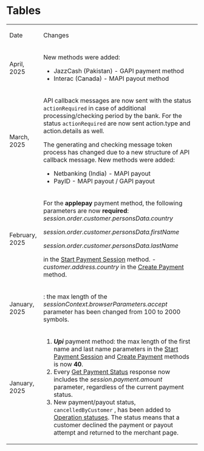 # Tables

<table isTableHeaderOn="true" selectedColumns="" selectedRows="" selectedTable="false">
  <tr>
    <td selected="false" align="left">
      <p>Date</p>
    </td>
    <td selected="false" align="left">
      <p>Changes</p>
    </td>
  </tr>
  <tr>
    <td selected="false" align="left">
      <p>April, 2025</p>
    </td>
    <td selected="false" align="left">
      <p>New methods were added:</p>
      <ul>
      <li>JazzCash (Pakistan) - GAPI payment method</li>
      <li>Interac (Canada) - MAPI payout method</li>
      </ul>
    </td>
  </tr>
  <tr>
    <td selected="false" align="left">
      <p>March, 2025</p>
    </td>
    <td selected="false" align="left">
      <p>API callback messages are now sent with the status <code>actionRequired</code> in case of additional processing/checking period by the bank. For the status <code>actionRequired</code> are now sent action.type and action.details as well.</p>
      <p>The generating and checking message token process has changed due to a new structure of API callback message. New methods were added:</p>
      <ul>
      <li>Netbanking (India) - MAPI payout</li>
      <li>PayID - MAPI payout / GAPI payout</li>
      </ul>
    </td>
  </tr>
  <tr>
    <td selected="false" align="left">
      <p>February, 2025</p>
    </td>
    <td selected="false" align="left">
      <p>For the <strong>applepay</strong> payment method, the following parameters are now <strong>required</strong>: <em>session.order.customer.personsData.country</em></p>
      <p><em>session.order.customer.personsData.firstName</em></p>
      <p><em>session.order.customer.personsData.lastName</em></p>
      <p>in the <a href="">Start Payment Session</a> method. - <em>customer.address.country</em> in the <a href="">Create Payment</a> method.</p>
    </td>
  </tr>
  <tr>
    <td selected="false" align="left">
      <p>January, 2025</p>
    </td>
    <td selected="false" align="left">
      <p>: the max length of the <em>sessionContext.browserParameters.accept</em> parameter has been changed from 100 to 2000 symbols.</p>
    </td>
  </tr>
  <tr>
    <td selected="false" align="left">
      <p>January, 2025</p>
    </td>
    <td selected="false" align="left">
      <ol>
      <li><em><strong>Upi</strong></em> payment method: the max length of the first name and last name parameters in the <a href="">Start Payment Session</a> and <a href="">Create Payment</a> methods is now <strong>40</strong>.</li>
      <li>Every <a href="">Get Payment Status</a> response now includes the <em>session.payment.amount</em> parameter, regardless of the current payment status.</li>
      <li>New payment/payout status, <code>cancelledByCustomer</code> , has been added to <a href="">Operation statuses</a>. The status means that a customer declined the payment or payout attempt and returned to the merchant page.</li>
      </ol>
    </td>
  </tr>
</table>

